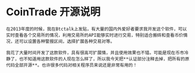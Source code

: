 # CoinTrade 开源说明

    在2013年度的时候，我在Btctalk上发贴，有大量的国内外爱好者要求我开发这个软件，可以实时查看各个交易所的情况，利用交易所的API能够实时进行交易，特别适合搬砖和查看币价情况，还可以设置各种警报区间，选择扩展各种交易对等。
    
    我花了大量时间开发了这款软件，具有很高可扩展情，并且使用效果也不错。可能是现在币市冷静了，也不知道用这款软件的人现在怎么样了，所以我今天把**认证部分注释去掉，把所有的原代码全部开源**。也许很多代码对相关程序员来说还是非常有用的！
